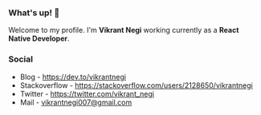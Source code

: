 ### What's up! 👋

Welcome to my profile. I'm **Vikrant Negi** working currently as a **React Native Developer**.

### Social

- Blog - https://dev.to/vikrantnegi
- Stackoverflow - https://stackoverflow.com/users/2128650/vikrantnegi
- Twitter - https://twitter.com/vikrant_negi
- Mail - vikrantnegi007@gmail.com
